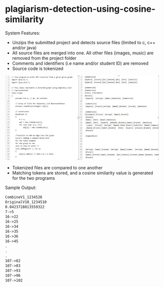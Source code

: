 # plagiarism-detection-using-cosine-similarity

System Features:

- Unzips the submitted project and detects source files (limited to c, c++ and/or java)
- All source files are merged into one. All other files (images, music) are removed from the project folder 
- Comments and identifiers (i.e name and/or student ID) are removed
- Source code is tokenized 

![alt text](/img/sc-token.png)

- Tokenized files are compared to one another
- Matching tokens are stored, and a cosine similarity value is generated for the two programs 

Sample Output:
```
CombineV1_1234526
OriginalV10_1234510
0.0423728813559322
7->5
16->22
16->25
16->34
16->35
16->36
16->45
.
.
.
107->82
107->83
107->93
107->96
107->102

```

